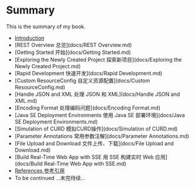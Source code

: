# Summary

This is the summary of my book.

* [Introduction](README.md)
* [REST Overview 总览](docs/REST Overview.md)
* [Getting Started 开始](docs/Getting Started.md)
* [Exploring the Newly Created Project 探索新项目](docs/Exploring the Newly Created Project.md)
* [Rapid Development 快速开发](docs/Rapid Development.md)
* [Custom ResourceConfig 自定义资源配置](docs/Custom ResourceConfig.md)
* [Handle JSON and XML 处理 JSON 和 XML](docs/Handle JSON and XML.md)
* [Encoding Format 处理编码问题](docs/Encoding Format.md)
* [Java SE Deployment Environments 使用 Java SE 部署环境](docs/Java SE Deployment Environments.md)
* [Simulation of CURD 模拟CURD操作](docs/Simulation of CURD.md)
* [Parameter Annotations 常用参数注解](docs/Parameter Annotations.md)
* [File Upload and Download 文件上传、下载](docs/File Upload and Download.md)
* [Build Real-Time Web App with SSE 用 SSE 构建实时 Web 应用](docs/Build Real-Time Web App with SSE.md)
* [References 参考引用](docs/Ref.md)
* To be continued ...未完待续...
